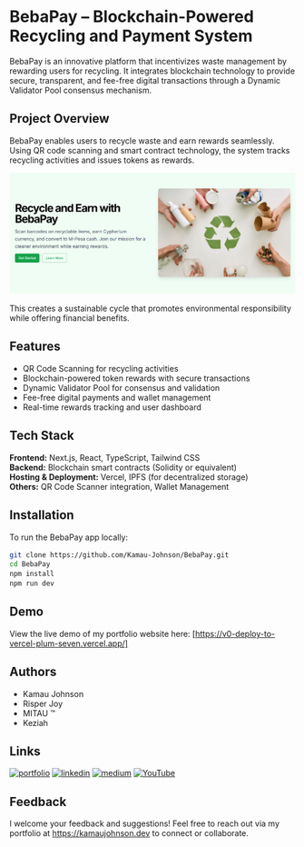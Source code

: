 # BebaPay – Blockchain-Powered Recycling and Payment System

BebaPay is an innovative platform that incentivizes waste management by rewarding users for recycling. It integrates blockchain technology to provide secure, transparent, and fee-free digital transactions through a Dynamic Validator Pool consensus mechanism.

## Project Overview

BebaPay enables users to recycle waste and earn rewards seamlessly. Using QR code scanning and smart contract technology, the system tracks recycling activities and issues tokens as rewards. 

![EduGrade+ Screenshot 1](Screenshot%201.png)

This creates a sustainable cycle that promotes environmental responsibility while offering financial benefits.

## Features

- QR Code Scanning for recycling activities  
- Blockchain-powered token rewards with secure transactions  
- Dynamic Validator Pool for consensus and validation  
- Fee-free digital payments and wallet management  
- Real-time rewards tracking and user dashboard  

## Tech Stack

**Frontend:** Next.js, React, TypeScript, Tailwind CSS  
**Backend:** Blockchain smart contracts (Solidity or equivalent)  
**Hosting & Deployment:** Vercel, IPFS (for decentralized storage)  
**Others:** QR Code Scanner integration, Wallet Management

## Installation

To run the BebaPay app locally:

```bash
git clone https://github.com/Kamau-Johnson/BebaPay.git
cd BebaPay
npm install
npm run dev
```

## Demo

View the live demo of my portfolio website here: [https://v0-deploy-to-vercel-plum-seven.vercel.app/]

## Authors

- Kamau Johnson
- Risper Joy
- MITAU ™
- Keziah

## Links
[![portfolio](https://img.shields.io/badge/my_portfolio-000?style=for-the-badge&logo=ko-fi&logoColor=white)](https://kamaujohnson.dev/)
[![linkedin](https://img.shields.io/badge/linkedin-0A66C2?style=for-the-badge&logo=linkedin&logoColor=white)](https://www.linkedin.com/in/kamau-johnson-4bab25276/)
[![medium](https://img.shields.io/badge/Medium-000000?style=for-the-badge&logo=medium&logoColor=white)](https://medium.com/@Kamau_Johnson)
[![YouTube](https://img.shields.io/badge/YouTube-FF0000?style=for-the-badge&logo=youtube&logoColor=white)](https://www.youtube.com/@Kamau_Johnson)

## Feedback

I welcome your feedback and suggestions! Feel free to reach out via my portfolio at https://kamaujohnson.dev to connect or collaborate.
